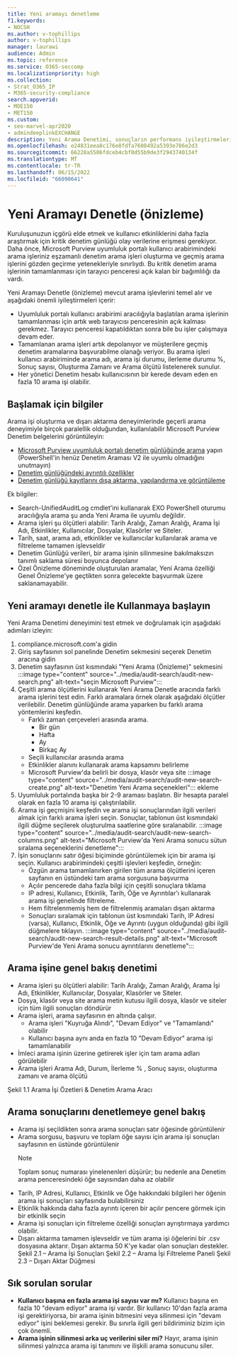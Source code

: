 ```yaml
---
title: Yeni aramayı denetleme
f1.keywords:
- NOCSH
ms.author: v-tophillips
author: v-tophillips
manager: laurawi
audience: Admin
ms.topic: reference
ms.service: O365-seccomp
ms.localizationpriority: high
ms.collection:
- Strat_O365_IP
- M365-security-compliance
search.appverid:
- MOE150
- MET150
ms.custom:
- seo-marvel-apr2020
- admindeeplinkEXCHANGE
description: Yeni Arama Denetimi, sonuçların performans iyileştirmelerini, eksiksizliğini ve tutarlılığını doğrular.
ms.openlocfilehash: e24831eea8c176e8fdfa7608492a5393e786e2d3
ms.sourcegitcommit: 66228a5506fdceb4cbf0d55b9de3f2943740134f
ms.translationtype: MT
ms.contentlocale: tr-TR
ms.lasthandoff: 06/15/2022
ms.locfileid: "66090641"
---
```

# <a name="audit-new-search-preview"></a>Yeni Aramayı Denetle (önizleme)

Kuruluşunuzun içgörü elde etmek ve kullanıcı etkinliklerini daha fazla araştırmak için kritik denetim günlüğü olay verilerine erişmesi gerekiyor. Daha önce, Microsoft Purview uyumluluk portalı kullanıcı arabirimindeki arama işleriniz eşzamanlı denetim arama işleri oluşturma ve geçmiş arama işlerini gözden geçirme yetenekleriyle sınırlıydı. Bu kritik denetim arama işlerinin tamamlanması için tarayıcı penceresi açık kalan bir bağımlılığı da vardı.

Yeni Aramayı Denetle (önizleme) mevcut arama işlevlerini temel alır ve aşağıdaki önemli iyileştirmeleri içerir:

- Uyumluluk portalı kullanıcı arabirimi aracılığıyla başlatılan arama işlerinin tamamlanması için artık web tarayıcısı penceresinin açık kalması gerekmez. Tarayıcı penceresi kapatıldıktan sonra bile bu işler çalışmaya devam eder.
- Tamamlanan arama işleri artık depolanıyor ve müşterilere geçmiş denetim aramalarına başvurabilme olanağı veriyor. Bu arama işleri kullanıcı arabiriminde arama adı, arama işi durumu, ilerleme durumu %, Sonuç sayısı, Oluşturma Zamanı ve Arama ölçütü listelenerek sunulur.
- Her yönetici Denetim hesabı kullanıcısının bir kerede devam eden en fazla 10 arama işi olabilir.

## <a name="information-to-get-started"></a>Başlamak için bilgiler

Arama işi oluşturma ve dışarı aktarma deneyimlerinde geçerli arama deneyimiyle birçok paralellik olduğundan, kullanılabilir Microsoft Purview Denetim belgelerini görüntüleyin:

- [Microsoft Purview uyumluluk portalı denetim günlüğünde arama](search-the-audit-log-in-security-and-compliance.md) yapın (PowerShell'in henüz Denetim Araması V2 ile uyumlu olmadığını unutmayın)
- [Denetim günlüğündeki ayrıntılı özellikler](detailed-properties-in-the-office-365-audit-log.md)
- [Denetim günlüğü kayıtlarını dışa aktarma, yapılandırma ve görüntüleme](export-view-audit-log-records.md)

Ek bilgiler:

- Search-UnifiedAuditLog cmdlet'ini kullanarak EXO PowerShell oturumu aracılığıyla arama şu anda Yeni Arama ile uyumlu değildir.
- Arama işleri şu ölçütleri alabilir: Tarih Aralığı, Zaman Aralığı, Arama İşi Adı, Etkinlikler, Kullanıcılar, Dosyalar, Klasörler ve Siteler.
- Tarih, saat, arama adı, etkinlikler ve kullanıcılar kullanılarak arama ve filtreleme tamamen işlevseldir
- Denetim Günlüğü verileri, bir arama işinin silinmesine bakılmaksızın tanımlı saklama süresi boyunca depolanır
- Özel Önizleme döneminde oluşturulan aramalar, Yeni Arama özelliği Genel Önizleme'ye geçtikten sonra gelecekte başvurmak üzere saklanamayabilir.

## <a name="get-started-with-audit-new-search"></a>Yeni aramayı denetle ile Kullanmaya başlayın

Yeni Arama Denetimi deneyimini test etmek ve doğrulamak için aşağıdaki adımları izleyin:

1. compliance.microsoft.com'a gidin
1. Giriş sayfasının sol panelinde Denetim sekmesini seçerek Denetim aracına gidin
1. Denetim sayfasının üst kısmındaki "Yeni Arama (Önizleme)" sekmesini :::image type="content" source="../media/audit-search/audit-new-search.png" alt-text="seçin Microsoft Purview":::
1. Çeşitli arama ölçütlerini kullanarak Yeni Arama Denetle aracında farklı arama işlerini test edin.
Farklı aramalara örnek olarak aşağıdaki ölçütler verilebilir. Denetim günlüğünde arama yaparken bu farklı arama yöntemlerini keşfedin.
    - Farklı zaman çerçeveleri arasında arama.
      - Bir gün
      - Hafta
      - Ay
      - Birkaç Ay
    - Seçili kullanıcılar arasında arama
    - Etkinlikler alanını kullanarak arama kapsamını belirleme
    - Microsoft Purview'da belirli bir dosya, klasör veya site :::image type="content" source="../media/audit-search/audit-new-search-create.png" alt-text="Denetim Yeni Arama seçenekleri"::: ekleme
1. Uyumluluk portalında başka bir 2-9 araması başlatın. Bir hesapta paralel olarak en fazla 10 arama işi çalıştırılabilir.
1. Arama işi geçmişini keşfedin ve arama işi sonuçlarından ilgili verileri almak için farklı arama işleri seçin. Sonuçlar, tablonun üst kısmındaki ilgili düğme seçilerek oluşturulma saatlerine göre sıralanabilir.
      :::image type="content" source="../media/audit-search/audit-new-search-columns.png" alt-text="Microsoft Purview'da Yeni Arama sonucu sütun sıralama seçeneklerini denetleme":::
1. İşin sonuçlarını satır öğesi biçiminde görüntülemek için bir arama işi seçin. Kullanıcı arabirimindeki çeşitli işlevleri keşfedin, örneğin:
    - Özgün arama tamamlanırken girilen tüm arama ölçütlerini içeren sayfanın en üstündeki tam arama sorgusuna başvurma
    - Açılır pencerede daha fazla bilgi için çeşitli sonuçlara tıklama
    - IP adresi, Kullanıcı, Etkinlik, Tarih, Öğe ve Ayrıntılar'ı kullanarak arama işi genelinde filtreleme.
    - Hem filtrelenmemiş hem de filtrelenmiş aramaları dışarı aktarma
    - Sonuçları sıralamak için tablonun üst kısmındaki Tarih, IP Adresi (varsa), Kullanıcı, Etkinlik, Öğe ve Ayrıntı (uygun olduğunda) gibi ilgili düğmelere tıklayın.
      :::image type="content" source="../media/audit-search/audit-new-search-result-details.png" alt-text="Microsoft Purview'de Yeni Arama sonucu ayrıntılarını denetleme":::

## <a name="audit-search-job-overview"></a>Arama işine genel bakış denetimi

- Arama işleri şu ölçütleri alabilir: Tarih Aralığı, Zaman Aralığı, Arama İşi Adı, Etkinlikler, Kullanıcılar, Dosyalar, Klasörler ve Siteler.
- Dosya, klasör veya site arama metin kutusu ilgili dosya, klasör ve siteler için tüm ilgili sonuçları döndürür
- Arama işleri, arama sayfasının en altında çalışır.
  - Arama işleri "Kuyruğa Alındı", "Devam Ediyor" ve "Tamamlandı" olabilir
  - Kullanıcı başına aynı anda en fazla 10 "Devam Ediyor" arama işi tamamlanabilir
- İmleci arama işinin üzerine getirerek işler için tam arama adları görülebilir
- Arama işleri Arama Adı, Durum, İlerleme % , Sonuç sayısı, oluşturma zamanı ve arama ölçütü

Şekil 1.1 Arama İşi Özetleri & Denetim Arama Aracı

## <a name="audit-search-results-overview"></a>Arama sonuçlarını denetlemeye genel bakış

- Arama işi seçildikten sonra arama sonuçları satır öğesinde görüntülenir
- Arama sorgusu, başvuru ve toplam öğe sayısı için arama işi sonuçları sayfasının en üstünde görüntülenir
  > [!NOTE]
  > Toplam sonuç numarası yinelenenleri düşürür; bu nedenle ana Denetim arama penceresindeki öğe sayısından daha az olabilir
- Tarih, IP Adresi, Kullanıcı, Etkinlik ve Öğe hakkındaki bilgileri her öğenin arama işi sonuçları sayfasında bulabilirsiniz
- Etkinlik hakkında daha fazla ayrıntı içeren bir açılır pencere görmek için bir etkinlik seçin
- Arama işi sonuçları için filtreleme özelliği sonuçları ayrıştırmaya yardımcı olabilir.
- Dışarı aktarma tamamen işlevseldir ve tüm arama işi öğelerini bir .csv dosyasına aktarır. Dışarı aktarma 50 K'ye kadar olan sonuçları destekler. Şekil 2.1 – Arama İşi Sonuçları Şekil 2.2 – Arama İşi Filtreleme Paneli Şekil 2.3 – Dışarı Aktar Düğmesi

## <a name="frequently-asked-questions"></a>Sık sorulan sorular

- **Kullanıcı başına en fazla arama işi sayısı var mı?**
  Kullanıcı başına en fazla 10 "devam ediyor" arama işi vardır. Bir kullanıcı 10'dan fazla arama işi gerektiriyorsa, bir arama işinin bitmesini veya silinmesi için "devam ediyor" işini beklemesi gerekir. Bu sınırla ilgili geri bildiriminiz bizim için çok önemli.
- **Arama işinin silinmesi arka uç verilerini siler mi?**
  Hayır, arama işinin silinmesi yalnızca arama işi tanımını ve ilişkili arama sonucunu siler.
